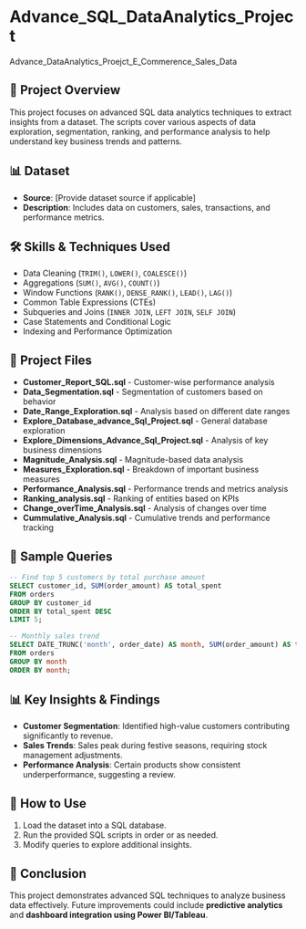 # Advance_SQL_DataAnalytics_Project
Advance_DataAnalytics_Proejct_E_Commerence_Sales_Data

## 📌 Project Overview
This project focuses on advanced SQL data analytics techniques to extract insights from a dataset. The scripts cover various aspects of data exploration, segmentation, ranking, and performance analysis to help understand key business trends and patterns.

## 📊 Dataset
- **Source**: [Provide dataset source if applicable]
- **Description**: Includes data on customers, sales, transactions, and performance metrics.

## 🛠️ Skills & Techniques Used
- Data Cleaning (`TRIM()`, `LOWER()`, `COALESCE()`)
- Aggregations (`SUM()`, `AVG()`, `COUNT()`)
- Window Functions (`RANK()`, `DENSE_RANK()`, `LEAD()`, `LAG()`)
- Common Table Expressions (CTEs)
- Subqueries and Joins (`INNER JOIN`, `LEFT JOIN`, `SELF JOIN`)
- Case Statements and Conditional Logic
- Indexing and Performance Optimization

## 🔄 Project Files
- **Customer_Report_SQL.sql** - Customer-wise performance analysis
- **Data_Segmentation.sql** - Segmentation of customers based on behavior
- **Date_Range_Exploration.sql** - Analysis based on different date ranges
- **Explore_Database_advance_Sql_Project.sql** - General database exploration
- **Explore_Dimensions_Advance_Sql_Project.sql** - Analysis of key business dimensions
- **Magnitude_Analysis.sql** - Magnitude-based data analysis
- **Measures_Exploration.sql** - Breakdown of important business measures
- **Performance_Analysis.sql** - Performance trends and metrics analysis
- **Ranking_analysis.sql** - Ranking of entities based on KPIs
- **Change_overTime_Analysis.sql** - Analysis of changes over time
- **Cummulative_Analysis.sql** - Cumulative trends and performance tracking

## 📝 Sample Queries
```sql
-- Find top 5 customers by total purchase amount
SELECT customer_id, SUM(order_amount) AS total_spent
FROM orders
GROUP BY customer_id
ORDER BY total_spent DESC
LIMIT 5;
```
```sql
-- Monthly sales trend
SELECT DATE_TRUNC('month', order_date) AS month, SUM(order_amount) AS total_sales
FROM orders
GROUP BY month
ORDER BY month;
```

## 📊 Key Insights & Findings
- **Customer Segmentation**: Identified high-value customers contributing significantly to revenue.
- **Sales Trends**: Sales peak during festive seasons, requiring stock management adjustments.
- **Performance Analysis**: Certain products show consistent underperformance, suggesting a review.

## 🚀 How to Use
1. Load the dataset into a SQL database.
2. Run the provided SQL scripts in order or as needed.
3. Modify queries to explore additional insights.

## 📌 Conclusion
This project demonstrates advanced SQL techniques to analyze business data effectively. Future improvements could include **predictive analytics** and **dashboard integration using Power BI/Tableau**.


